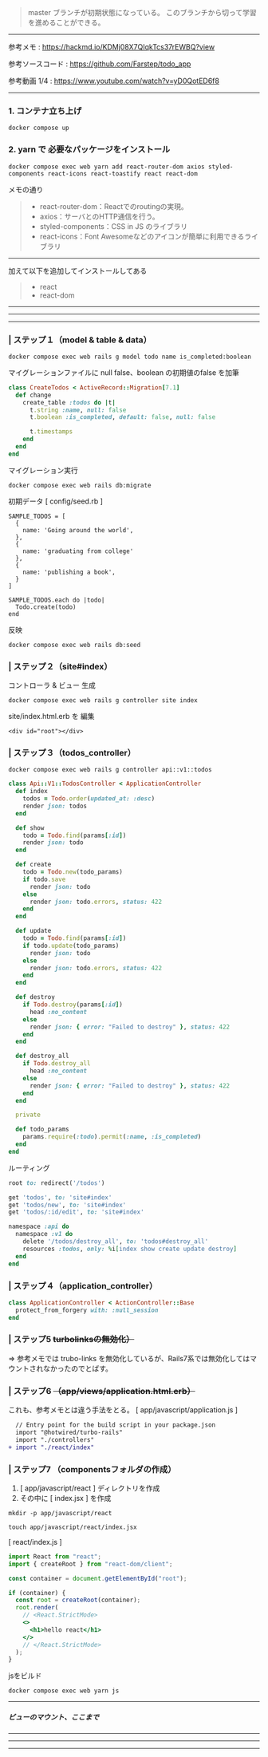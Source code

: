 > master ブランチが初期状態になっている。
> このブランチから切って学習を進めることができる。

---

参考メモ : https://hackmd.io/KDMj08X7QIqkTcs37rEWBQ?view

参考ソースコード : https://github.com/Farstep/todo_app

参考動画 1/4 : https://www.youtube.com/watch?v=yD0QotED6f8

---

### 1. コンテナ立ち上げ
```
docker compose up
```

### 2. yarn で 必要なパッケージをインストール
```
docker compose exec web yarn add react-router-dom axios styled-components react-icons react-toastify react react-dom 
```

メモの通り
> - react-router-dom：Reactでのroutingの実現。
> - axios：サーバとのHTTP通信を行う。
> - styled-components：CSS in JS のライブラリ
> - react-icons：Font Awesomeなどのアイコンが簡単に利用できるライブラリ

---

加えて以下を追加してインストールしてある
> - react 
> - react-dom


---
---
---

### | ステップ１（model & table & data）
```
docker compose exec web rails g model todo name is_completed:boolean
```

マイグレーションファイルに null false、boolean の初期値のfalse を加筆
```ruby
class CreateTodos < ActiveRecord::Migration[7.1]
  def change
    create_table :todos do |t|
      t.string :name, null: false
      t.boolean :is_completed, default: false, null: false

      t.timestamps
    end
  end
end

```

マイグレーション実行
```shell
docker compose exec web rails db:migrate
```


初期データ
[ config/seed.rb ]
```
SAMPLE_TODOS = [
  {
    name: 'Going around the world',
  },
  {
    name: 'graduating from college'
  },
  {
    name: 'publishing a book',
  }
]

SAMPLE_TODOS.each do |todo|
  Todo.create(todo)
end

```

反映
```shell
docker compose exec web rails db:seed
```

### | ステップ２（site#index）

コントローラ & ビュー 生成
```shell
docker compose exec web rails g controller site index
```
site/index.html.erb を 編集
```erb
<div id="root"></div>
```

### | ステップ３（todos_controller）
```
docker compose exec web rails g controller api::v1::todos
```

```ruby
class Api::V1::TodosController < ApplicationController
  def index
    todos = Todo.order(updated_at: :desc)
    render json: todos
  end

  def show
    todo = Todo.find(params[:id])
    render json: todo
  end

  def create
    todo = Todo.new(todo_params)
    if todo.save
      render json: todo
    else
      render json: todo.errors, status: 422
    end
  end

  def update
    todo = Todo.find(params[:id])
    if todo.update(todo_params)
      render json: todo
    else
      render json: todo.errors, status: 422
    end
  end

  def destroy
    if Todo.destroy(params[:id])
      head :no_content
    else
      render json: { error: "Failed to destroy" }, status: 422
    end
  end

  def destroy_all
    if Todo.destroy_all
      head :no_content
    else
      render json: { error: "Failed to destroy" }, status: 422
    end
  end

  private

  def todo_params
    params.require(:todo).permit(:name, :is_completed)
  end
end
```
ルーティング
```ruby
root to: redirect('/todos')

get 'todos', to: 'site#index'
get 'todos/new', to: 'site#index'
get 'todos/:id/edit', to: 'site#index'

namespace :api do
  namespace :v1 do
    delete '/todos/destroy_all', to: 'todos#destroy_all'
    resources :todos, only: %i[index show create update destroy]
  end
end
```
### | ステップ４（application_controller）
```ruby
class ApplicationController < ActionController::Base
  protect_from_forgery with: :null_session
end
```

### | ステップ5 ~~turbolinksの無効化）~~
=> 参考メモでは trubo-links を無効化しているが、Rails7系では無効化してはマウントされなかったのでとばす。

### | ステップ6  ~~（app/views/application.html.erb）~~

これも、参考メモとは違う手法をとる。
[ app/javascript/application.js ]
```diff
  // Entry point for the build script in your package.json
  import "@hotwired/turbo-rails"
  import "./controllers"
+ import "./react/index"
```

### | ステップ7 （componentsフォルダの作成）

1. [ app/javascript/react ] ディレクトリを作成
2. その中に [ index.jsx ] を作成

```
mkdir -p app/javascript/react
```
```
touch app/javascript/react/index.jsx
```

[ react/index.js ]
```jsx
import React from "react";
import { createRoot } from "react-dom/client";

const container = document.getElementById("root");

if (container) {
  const root = createRoot(container);
  root.render(
    // <React.StrictMode>
    <>
      <h1>hello react</h1>
    </>
    // </React.StrictMode> 
  );
}
```
jsをビルド
```
docker compose exec web yarn js
```
---

##### ビューのマウント、ここまで

---
---
---

